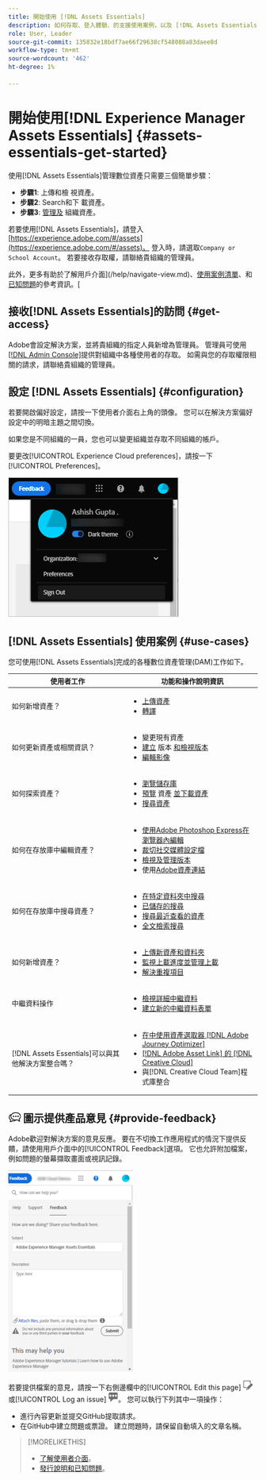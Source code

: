 ```yaml
---
title: 開始使用 [!DNL Assets Essentials]
description: 如何存取、登入體驗、的支援使用案例，以及 [!DNL Assets Essentials]的已知問題。
role: User, Leader
source-git-commit: 135832e18bdf7ae66f29638cf548088a83daee8d
workflow-type: tm+mt
source-wordcount: '462'
ht-degree: 1%

---
```


# 開始使用[!DNL Experience Manager Assets Essentials] {#assets-essentials-get-started}

<!-- TBD: Make links for these steps. -->

使用[!DNL Assets Essentials]管理數位資產只需要三個簡單步驟：

* **步驟1**: [](/help/add-delete.md) 上傳和檢 [](/help/navigate-view.md) 視資產。
* **步驟2**: [](/help/search.md) Search和下 [](/help/manage-organize.md#download) 載資產。
* **步驟3**: [管理及](/help/manage-organize.md) 組織資產。

若要使用[!DNL Assets Essentials]，請登入[https://experience.adobe.com/#/assets](https://experience.adobe.com/#/assets)。 登入時，請選取`Company or School Account`。 若要接收存取權，請聯絡貴組織的管理員。

此外，更多有助於了解用戶介面](/help/navigate-view.md)、[使用案例清單](#use-cases)、<!-- TBD: [supported file types](/help/supported-file-formats.md), -->和[已知問題](/help/release-notes.md#known-issues)的參考資訊。[

## 接收[!DNL Assets Essentials]的訪問 {#get-access}

Adobe會設定解決方案，並將貴組織的指定人員新增為管理員。 管理員可使用[[!DNL Admin Console]](https://helpx.adobe.com/enterprise/admin-guide.html/enterprise/using/welcome.ug.html)提供對組織中各種使用者的存取。 如需與您的存取權限相關的請求，請聯絡貴組織的管理員。

## 設定 [!DNL Assets Essentials] {#configuration}

若要開啟偏好設定，請按一下使用者介面右上角的頭像。 您可以在解決方案偏好設定中的明暗主題之間切換。

如果您是不同組織的一員，您也可以變更組織並存取不同組織的帳戶。

要更改[!UICONTROL Experience Cloud preferences]，請按一下[!UICONTROL Preferences]。

![切換深色和淺色主題的偏好設定](assets/theme-change.png)

<!-- TBD: What can admins configure? What more can users configure? Any doc that describes Exp Cloud preferences? 
Metadata forms is out of the scope of 6/17 GA. When the functionality is added, link to it from here. It is about configuring metadata UI. -->

<!-- TBD: This section contains beta-specific video that will be updated post-GA.

## Login experience {#login-experience}

When logging in, after providing the credentials, you can be prompted to select an account. In this case, select `Company or School Account` to proceed.

![Select an account to login](assets/do-not-localize/login-experience.gif)
-->

## [!DNL Assets Essentials] 使用案例 {#use-cases}

您可使用[!DNL Assets Essentials]完成的各種數位資產管理(DAM)工作如下。

| 使用者工作 | 功能和操作說明資訊 |
|-----|------|
| 如何新增資產？ | <ul> <li> [上傳資產](/help/add-delete.md) </li> <li> [轉譯](/help/add-delete.md#renditions) </li> </ul> |
| 如何更新資產或相關資訊？ | <ul> <li>變更現有資產</li> <li>[建立](/help/manage-organize.md#create-versions) 版本 [和檢視版本](/help/manage-organize.md#view-versions)</li> <li>[編輯影像](/help/edit-images.md)</li> </ul> |
| 如何探索資產？ | <ul> <li>[瀏覽儲存庫](/help/navigate-view.md#view-assets-and-details) </li> <li> [預覽](/help/navigate-view.md#preview-assets) 資產 [並下載資產](/help/manage-organize.md#download) </li> <li>[搜尋資產](/help/search.md)</li></ul> |
| 如何在存放庫中編輯資產？ | <ul> <li>[使用Adobe Photoshop Express在瀏覽器內編輯](/help/edit-images.md)</li> <li>[裁切社交媒體設定檔](/help/edit-images.md#crop-straighten-images)</li> <li>[檢視及管理版本](/help/manage-organize.md#view-versions)</li> <li>使用[Adobe資產連結](/help/integration.md#integrations)</ul></ul> |
| 如何在存放庫中搜尋資產？ | <ul> <li>[在特定資料夾中搜尋](/help/search.md#refine-search-results)</li> <li>[已儲存的搜尋](/help/search.md#saved-search)</li> <li>[搜尋最近查看的資產](/help/search.md)</li> <li>[全文檢索搜尋](/help/search.md) |
| 如何新增資產？ | <ul> <li>[上傳新資產和資料夾](/help/add-delete.md#add-assets)</li> <li>[監視上載進度並管理上載](/help/add-delete.md#upload-progress)</li> <li>[解決重複項目](/help/add-delete.md#resolve-upload-fails)</li> </ul> |
| 中繼資料操作 | <ul> <li>[檢視詳細中繼資料](/help/metadata.md) </li> <li> [建立新的中繼資料表單](/help/metadata.md#metadata-forms) </li> </ul> |
| [!DNL Assets Essentials]可以與其他解決方案整合嗎？ | <ul> <li>[在中使用資產選取器 [!DNL Adobe Journey Optimizer]](/help/integration.md)</li> <li>[[!DNL Adobe Asset Link] 的 [!DNL Creative Cloud]](/help/integration.md)</li> <li>與[!DNL Creative Cloud Team]程式庫整合</li> </ul> |

<!--TBD: Merge in above table when these use cases are documented/available.
| How do I delete assets? | <ul> <li>[Delete assets](/help/manage-organize.md)</li> <li>Recover deleted assets</li> <li>Permanently delete assets</li> </ul> |
| How do I share assets or find shared assets? | <ul> <li>Shared by me</li> <li>Shared with me</li> <li>Share for comments and review</li> <li>Unshare assets</li> </ul> |
| How do I collaborate with others and get my assets reviewed | <ul> <li>Share for review</li> <li>Provide comments. Resolve and filter comments</li> <li>Annotations on images</li> <li>Assign tasks to specific users and prioritize</li> </ul> |
-->

## ![意見](assets/do-not-localize/feedback-icon.png) 圖示提供產品意見 {#provide-feedback}

Adobe歡迎對解決方案的意見反應。 要在不切換工作應用程式的情況下提供反饋，請使用用戶介面中的[!UICONTROL Feedback]選項。 它也允許附加檔案，例如問題的螢幕擷取畫面或視訊記錄。

![介面中的意見回饋選項](assets/feedback-panel.png)

若要提供檔案的意見，請按一下右側邊欄中的[!UICONTROL Edit this page] ![編輯頁面](assets/do-not-localize/edit-page.png)或[!UICONTROL Log an issue] ![建立GitHub問題](assets/do-not-localize/github-issue.png)。 您可以執行下列其中一項操作：

* 進行內容更新並提交GitHub提取請求。
* 在GitHub中建立問題或票證。 建立問題時，請保留自動填入的文章名稱。

>[!MORELIKETHIS]
>
>* [了解使用者介面](/help/navigate-view.md)。
>* [發行說明和已知問題](/help/release-notes.md)。


<!-- TBD: 
>* [Supported file types](/help/supported-file-formats.md).
-->
